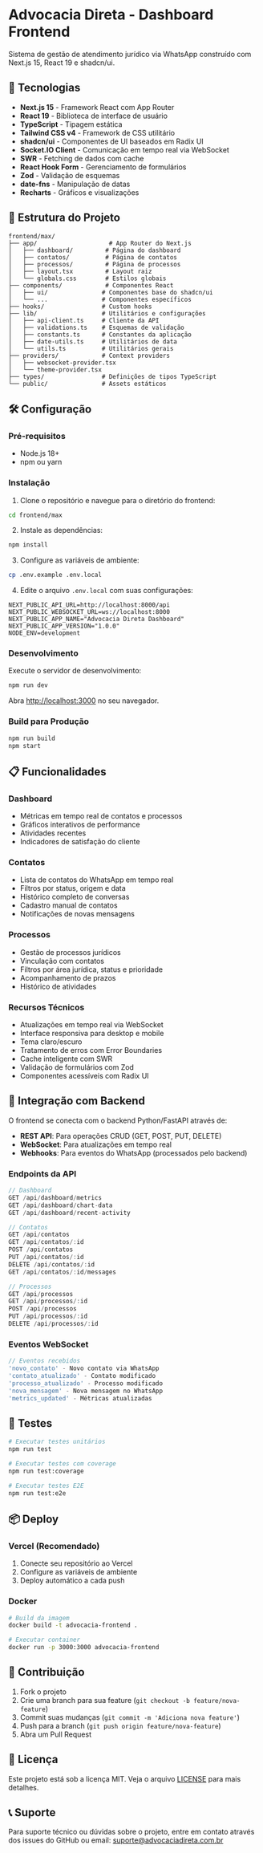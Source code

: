# Advocacia Direta - Dashboard Frontend

Sistema de gestão de atendimento jurídico via WhatsApp construído com Next.js 15, React 19 e shadcn/ui.

## 🚀 Tecnologias

- **Next.js 15** - Framework React com App Router
- **React 19** - Biblioteca de interface de usuário
- **TypeScript** - Tipagem estática
- **Tailwind CSS v4** - Framework de CSS utilitário
- **shadcn/ui** - Componentes de UI baseados em Radix UI
- **Socket.IO Client** - Comunicação em tempo real via WebSocket
- **SWR** - Fetching de dados com cache
- **React Hook Form** - Gerenciamento de formulários
- **Zod** - Validação de esquemas
- **date-fns** - Manipulação de datas
- **Recharts** - Gráficos e visualizações

## 📁 Estrutura do Projeto

```
frontend/max/
├── app/                    # App Router do Next.js
│   ├── dashboard/         # Página do dashboard
│   ├── contatos/          # Página de contatos
│   ├── processos/         # Página de processos
│   ├── layout.tsx         # Layout raiz
│   └── globals.css        # Estilos globais
├── components/            # Componentes React
│   ├── ui/               # Componentes base do shadcn/ui
│   └── ...               # Componentes específicos
├── hooks/                # Custom hooks
├── lib/                  # Utilitários e configurações
│   ├── api-client.ts     # Cliente da API
│   ├── validations.ts    # Esquemas de validação
│   ├── constants.ts      # Constantes da aplicação
│   ├── date-utils.ts     # Utilitários de data
│   └── utils.ts          # Utilitários gerais
├── providers/            # Context providers
│   ├── websocket-provider.tsx
│   └── theme-provider.tsx
├── types/                # Definições de tipos TypeScript
└── public/               # Assets estáticos
```

## 🛠️ Configuração

### Pré-requisitos

- Node.js 18+ 
- npm ou yarn

### Instalação

1. Clone o repositório e navegue para o diretório do frontend:
```bash
cd frontend/max
```

2. Instale as dependências:
```bash
npm install
```

3. Configure as variáveis de ambiente:
```bash
cp .env.example .env.local
```

4. Edite o arquivo `.env.local` com suas configurações:
```env
NEXT_PUBLIC_API_URL=http://localhost:8000/api
NEXT_PUBLIC_WEBSOCKET_URL=ws://localhost:8000
NEXT_PUBLIC_APP_NAME="Advocacia Direta Dashboard"
NEXT_PUBLIC_APP_VERSION="1.0.0"
NODE_ENV=development
```

### Desenvolvimento

Execute o servidor de desenvolvimento:
```bash
npm run dev
```

Abra [http://localhost:3000](http://localhost:3000) no seu navegador.

### Build para Produção

```bash
npm run build
npm start
```

## 📋 Funcionalidades

### Dashboard
- Métricas em tempo real de contatos e processos
- Gráficos interativos de performance
- Atividades recentes
- Indicadores de satisfação do cliente

### Contatos
- Lista de contatos do WhatsApp em tempo real
- Filtros por status, origem e data
- Histórico completo de conversas
- Cadastro manual de contatos
- Notificações de novas mensagens

### Processos
- Gestão de processos jurídicos
- Vinculação com contatos
- Filtros por área jurídica, status e prioridade
- Acompanhamento de prazos
- Histórico de atividades

### Recursos Técnicos
- Atualizações em tempo real via WebSocket
- Interface responsiva para desktop e mobile
- Tema claro/escuro
- Tratamento de erros com Error Boundaries
- Cache inteligente com SWR
- Validação de formulários com Zod
- Componentes acessíveis com Radix UI

## 🔌 Integração com Backend

O frontend se conecta com o backend Python/FastAPI através de:

- **REST API**: Para operações CRUD (GET, POST, PUT, DELETE)
- **WebSocket**: Para atualizações em tempo real
- **Webhooks**: Para eventos do WhatsApp (processados pelo backend)

### Endpoints da API

```typescript
// Dashboard
GET /api/dashboard/metrics
GET /api/dashboard/chart-data
GET /api/dashboard/recent-activity

// Contatos
GET /api/contatos
GET /api/contatos/:id
POST /api/contatos
PUT /api/contatos/:id
DELETE /api/contatos/:id
GET /api/contatos/:id/messages

// Processos
GET /api/processos
GET /api/processos/:id
POST /api/processos
PUT /api/processos/:id
DELETE /api/processos/:id
```

### Eventos WebSocket

```typescript
// Eventos recebidos
'novo_contato' - Novo contato via WhatsApp
'contato_atualizado' - Contato modificado
'processo_atualizado' - Processo modificado
'nova_mensagem' - Nova mensagem no WhatsApp
'metrics_updated' - Métricas atualizadas
```

## 🧪 Testes

```bash
# Executar testes unitários
npm run test

# Executar testes com coverage
npm run test:coverage

# Executar testes E2E
npm run test:e2e
```

## 📦 Deploy

### Vercel (Recomendado)

1. Conecte seu repositório ao Vercel
2. Configure as variáveis de ambiente
3. Deploy automático a cada push

### Docker

```bash
# Build da imagem
docker build -t advocacia-frontend .

# Executar container
docker run -p 3000:3000 advocacia-frontend
```

## 🤝 Contribuição

1. Fork o projeto
2. Crie uma branch para sua feature (`git checkout -b feature/nova-feature`)
3. Commit suas mudanças (`git commit -m 'Adiciona nova feature'`)
4. Push para a branch (`git push origin feature/nova-feature`)
5. Abra um Pull Request

## 📄 Licença

Este projeto está sob a licença MIT. Veja o arquivo [LICENSE](LICENSE) para mais detalhes.

## 📞 Suporte

Para suporte técnico ou dúvidas sobre o projeto, entre em contato através dos issues do GitHub ou email: suporte@advocaciadireta.com.br